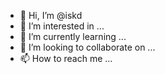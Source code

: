 - 👋 Hi, I’m @iskd
- 👀 I’m interested in ...
- 🌱 I’m currently learning ...
- 💞️ I’m looking to collaborate on ...
- 📫 How to reach me ...

<!---
iskd/iskd is a ✨ special ✨ repository because its `README.md` (this file) appears on your GitHub profile.
You can click the Preview link to take a look at your changes.
--->
